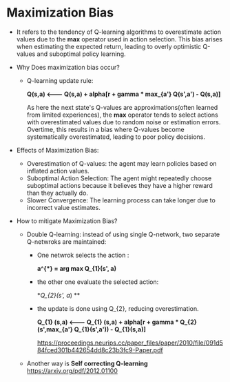 # Maximization Bias
* It refers to the tendency of Q-learning algorithms to overestimate action values due to the **max** operator used in action selection. This bias arises when estimating the expected return, leading to overly optimistic Q-values and suboptimal policy learning.
* Why Does maximization bias occur?
  * Q-learning update rule:

    **Q(s,a) <--- Q(s,a) + alpha[r + gamma * max_{a'} Q(s',a') - Q(s,a)]**

    As here the next state's Q-values are approximations(often learned from limited experiences), the **max** operator tends to select actions with overestimated values due to random noise or estimation errors. Overtime, this results in a bias where Q-values become systematically overestimated, leading to poor policy decisions.

* Effects of Maximization Bias:
   * Overestimation of Q-values: the agent may learn policies based on inflated action values.
   * Suboptimal Action Selection: The agent might repeatedly choose suboptimal actions because it believes they have a higher reward than they actually do.
   * Slower Convergence: The learning process can take longer due to incorrect value estimates.
* How to mitigate Maximization Bias?
  * Double Q-learning: instead of using single Q-network, two separate Q-netwroks are maintained:
    * One netwrok selects the action :

      **a^{*} = arg max Q_{1}(s', a)**
      
    * the other one evaluate the selected action:

       **Q_{2}(s', a*) **

    * the update is done using Q_{2}, reducing overestimation.
   
       **Q_{1} (s,a) <--- Q_{1} (s,a) + alpha[r + gamma * Q_{2} (s',max_{a'} Q_{1}(s',a')) - Q_{1}(s,a)]** 

        https://proceedings.neurips.cc/paper_files/paper/2010/file/091d584fced301b442654dd8c23b3fc9-Paper.pdf

  * Another way is **Self correcting Q-learning** https://arxiv.org/pdf/2012.01100
      
    
